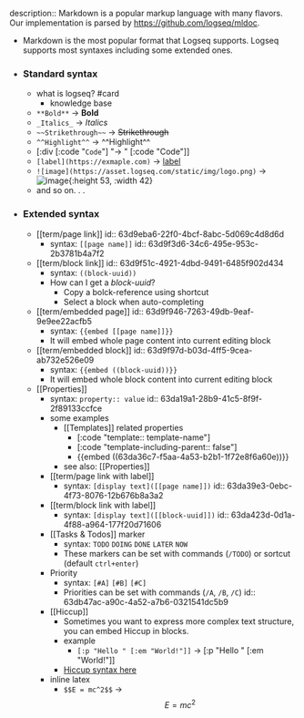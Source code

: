 description:: Markdown is a popular markup language with many flavors. Our implementation is parsed by https://github.com/logseq/mldoc.

- Markdown is the most popular format that Logseq supports. Logseq supports most syntaxes including some extended ones.
- ### **Standard** syntax
	- what is logseq? #card
		- knowledge base
	- `**Bold**` -> **Bold**
	- `_Italics_` -> _Italics_
	- `~~Strikethrough~~` -> ~~Strikethrough~~
	- `^^Highlight^^` -> ^^Highlight^^
	- [:div [:code "`Code`"] "-> " [:code "Code"]]
	- `[label](https://exmaple.com)` -> [label](https://exmaple.com)
	- `![image](https://asset.logseq.com/static/img/logo.png)` -> ![image](https://asset.logseq.com/static/img/logo.png){:height 53, :width 42}
	- and so on. . .
- ### **Extended** syntax
	- [[term/page link]]
	  id:: 63d9eba6-22f0-4bcf-8abc-5d069c4d8d6d
		- syntax: `[[page name]]`
		  id:: 63d9f3d6-34c6-495e-953c-2b3781b4a7f2
	- [[term/block link]]
	  id:: 63d9f51c-4921-4dbd-9491-6485f902d434
		- syntax: `((block-uuid))`
		- How can I get a _block-uuid_?
			- Copy a bolck-reference using shortcut
			- Select a block when auto-completing
	- [[term/embedded page]]
	  id:: 63d9f946-7263-49db-9eaf-9e9ee22acfb5
		- syntax: `{{embed [[page name]]}}`
		- It will embed whole page content into current editing block
	- [[term/embedded block]]
	  id:: 63d9f97d-b03d-4ff5-9cea-ab732e526e09
		- syntax: `{{embed ((block-uuid))}}`
		- It will embed whole block content into current editing block
	- [[Properties]]
		- syntax: `property:: value`
		  id:: 63da19a1-28b9-41c5-8f9f-2f89133ccfce
		- some examples
			- [[Templates]] related properties
				- [:code "template:: template-name"]
				- [:code "template-including-parent::  false"]
				- {{embed ((63da36c7-f5aa-4a53-b2b1-1f72e8f6a60e))}}
			- see also: [[Properties]]
		- [[term/page link with label]]
			- syntax: `[display text]([[page name]])`
			  id:: 63da39e3-0ebc-4f73-8076-12b676b8a3a2
		- [[term/block link with label]]
			- syntax: `[display text]([[block-uuid]])`
			  id:: 63da423d-0d1a-4f88-a964-177f20d71606
		- [[Tasks & Todos]] marker
			- syntax: `TODO` `DOING` `DONE` `LATER` `NOW`
			- These markers can be set with commands (`/TODO`) 
			  or sortcut (default `ctrl+enter`)
		- Priority
			- syntax: `[#A]` `[#B]` `[#C]`
			- Priorities can be set with commands (`/A`, `/B`, `/C`)
			  id:: 63db47ac-a90c-4a52-a7b6-0321541dc5b9
		- [[Hiccup]]
			- Sometimes you want to express more complex text structure, you can embed Hiccup in blocks.
			- example
				- `[:p "Hello " [:em "World!"]]` 
				  -> 
				  [:p "Hello " [:em "World!"]]
			- [Hiccup syntax here](https://github.com/weavejester/hiccup/wiki/Syntax)
		- inline latex
			- `$$E = mc^2$$` -> $$E = mc^2$$